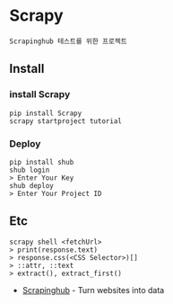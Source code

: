 # Scrapy
```
Scrapinghub 테스트를 위한 프로젝트
```

## Install

### install Scrapy 
```
pip install Scrapy
scrapy startproject tutorial
```

### Deploy
```
pip install shub
shub login
> Enter Your Key
shub deploy 
> Enter Your Project ID
```

## Etc
```
scrapy shell <fetchUrl>
> print(response.text)
> response.css(<CSS Selector>)[]
> ::attr, ::text
> extract(), extract_first()
```

* [Scrapinghub](https://scrapinghub.com/) - Turn websites into data